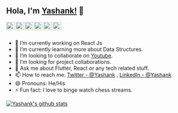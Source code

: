 ## Hola, I'm [Yashank!](https://dsc.community.dev/u/m65zue) 👋

<a href="https://twitter.com/yashank17">
  <img align="left" alt="Yashank's Twitter" width="22px" src="https://cdn.jsdelivr.net/npm/simple-icons@v3/icons/twitter.svg" />
</a>
<a href="https://www.linkedin.com/in/yashank18/">
  <img align="left" alt="Yashank's Linkdein" width="22px" src="https://cdn.jsdelivr.net/npm/simple-icons@v3/icons/linkedin.svg" />
</a>
<a href="https://github.com/yashank18">
  <img align="left" alt="Yashank's Github" width="22px" src="https://cdn.jsdelivr.net/npm/simple-icons@v3/icons/github.svg" />
</a>
<a href="https://www.instagram.com/yashank__18/">
  <img align="left" alt="Yashank's Instagram" width="22px" src="https://cdn.jsdelivr.net/npm/simple-icons@v3/icons/instagram.svg" />
</a>
<a href="https://www.facebook.com/yashank.cool/">
  <img align="left" alt="Yashank's Facebook" width="22px" src="https://cdn.jsdelivr.net/npm/simple-icons@v3/icons/facebook.svg" />
</a>
<a href="https://www.youtube.com/channel/UCnHCRBFb1JbgT-xQLkqQkMQ">
  <img align="left" alt="yashank's Youtube" width="22px" src="https://cdn.jsdelivr.net/npm/simple-icons@v3/icons/youtube.svg" />
</a>

<br/>
<br/>



- 🔭 I’m currently working on React Js
- 🌱 I’m currently learning more about Data Structures.
- 👯 I’m looking to collaborate on [Youtube](https://www.youtube.com/channel/UCnHCRBFb1JbgT-xQLkqQkMQ).
- 🤔 I’m looking for project collaborations.
- 💬 Ask me about Flutter, React or any tech related stuff.
- 📫 How to reach me: [Twitter - @Yashank](https://twitter.com/yashank17) , [LinkedIn - @Yashank](https://www.linkedin.com/in/yashank18/)
- 😄 Pronouns: He/His
- ⚡ Fun fact: I love to binge watch chess streams.

<a href="https://github.com/Yashank18">
 <img align="center" src="https://github-readme-stats.vercel.app/api?username=yashank18&show_icons=true&theme=light&line_height=27" alt="Yashank's github stats"/>
</a>
